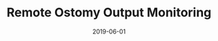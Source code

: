 ---
title: 'Remote Ostomy Output Monitoring'
date: 2019-06-01
area: complete
subdomain: Remote Monitoring
status: Complete
authors:
  - 
    authorimage: /images/uploads/kat.jpg
    authorname: Kathleen Lee, MD
    authorrole: Clinical Lead
  - 
    authorimage: /images/uploads/neda.jpg
    authorname: Neda Khan, BS
    authorrole: Implementation Lead
summary: >
  Text conversations to monitor patients’ ostomy output levels after an ileostomy procedure. Patients can send in output values throughout the day, whenever they empty their ostomy bag. We calculate their levels over varying hours to determine total output and compare against thresholds. If these reported outputs are above or below thresholds, the patient’s care team is alerted.
features:
  - feature: 'Two-way texting'  
  - feature: 'EHR integration'
results: 
  - result: Reduced post-op visits
  - result: Increased patient satisfaction
  - result: Reduced staff burnout
condition: Surgery
intervention: Two-way Texting 
outcome: Reduced re-admissions and increased patient satisfaction
dedicatedpage: false
label: Standard of Care 
image: /images/uploads/hsm.01.jpg
solution_area: Surgery Solutions
---